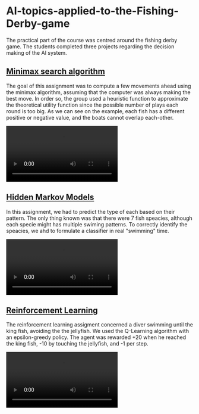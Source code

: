 # AI-topics-applied-to-the-Fishing-Derby-game

The practical part of the course was centred around the fishing derby game. The students completed three projects regarding the decision making of the AI system.

## [Minimax search algorithm](./Search%20Algorithms%20-%20Minimax%20algorithm)

The goal of this assignment was to compute a few movements ahead using the minimax algorithm, assuming that the computer was always making the best move. In order so, the group used a heuristic function to approximate the theoretical utility function since the possible number of plays each round is too big. As we can see on the example, each fish has a different positive or negative value, and the boats cannot overlap each-other.

![](https://user-images.githubusercontent.com/39059647/172636544-84584bec-f777-4c83-9a6c-80c32cf9c9e3.mov)

## [Hidden Markov Models](./Hidden%20Markov%20Models/grade%20A%26B%20(FishingDerby))

In this assignment, we had to predict the type of each based on their pattern. The only thing known was that there were 7 fish speacies, although each specie might has multiple swiming patterns. To correctly identify the speacies, we ahd to formulate a classifier in real "swimming" time.

![](https://user-images.githubusercontent.com/39059647/172636816-64a3fef5-7d88-49f3-8d62-52236fd61534.mov)

## [Reinforcement Learning](./Reinforcement%20Learning/grade%20A%20(FishingDerby))

The reinforcement learning assigment concerned a diver swimming until the king fish, avoiding the the jellyfish. We used the Q-Learning algorithm with an epsilon-greedy policy. The agent was rewarded +20 when he reached the king fish, -10 by touching the jellyfish, and -1 per step.

![](https://user-images.githubusercontent.com/39059647/172636176-dade4beb-c430-4886-9820-958db8cc7470.mov)
